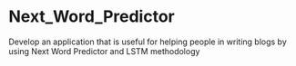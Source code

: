 # Next_Word_Predictor
Develop an application that is useful for helping people in writing blogs by using Next Word Predictor and LSTM methodology
